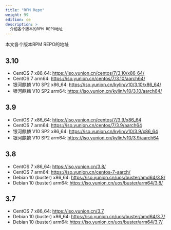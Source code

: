 ```yaml
---
title: "RPM Repo"
weight: 99
edition: ce
description: >
  介绍各个版本的RPM REPO地址
---
```


本文各个版本RPM REPO的地址

## 3.10

* CentOS 7 x86_64: https://iso.yunion.cn/centos/7/3.10/x86_64/
* CentOS 7 arm64: https://iso.yunion.cn/centos/7/3.10/aarch64/
* 银河麒麟 V10 SP2 x86_64: https://iso.yunion.cn/kylin/v10/3.10/x86_64/
* 银河麒麟 V10 SP2 arm64: https://iso.yunion.cn/kylin/v10/3.10/aarch64/

## 3.9

* CentOS 7 x86_64: https://iso.yunion.cn/centos/7/3.9/x86_64
* CentOS 7 arm64: https://iso.yunion.cn/centos/7/3.9/aarch64
* 银河麒麟 V10 SP2 x86_64: https://iso.yunion.cn/kylin/v10/3.9/x86_64
* 银河麒麟 V10 SP2 arm64: https://iso.yunion.cn/kylin/v10/3.9/aarch64

## 3.8

* CentOS 7 x86_64: https://iso.yunion.cn/3.8/
* CentOS 7 arm64: https://iso.yunion.cn/centos-7-aarch/
* Debian 10 (buster) x86_64: https://iso.yunion.cn/uos/buster/amd64/3.8/
* Debian 10 (buster) arm64: https://iso.yunion.cn/uos/buster/arm64/3.8/

## 3.7

* CentOS 7 x86_64: https://iso.yunion.cn/3.7
* Debian 10 (buster) x86_64: https://iso.yunion.cn/uos/buster/amd64/3.7/
* Debian 10 (buster) arm64: https://iso.yunion.cn/uos/buster/arm64/3.7/
